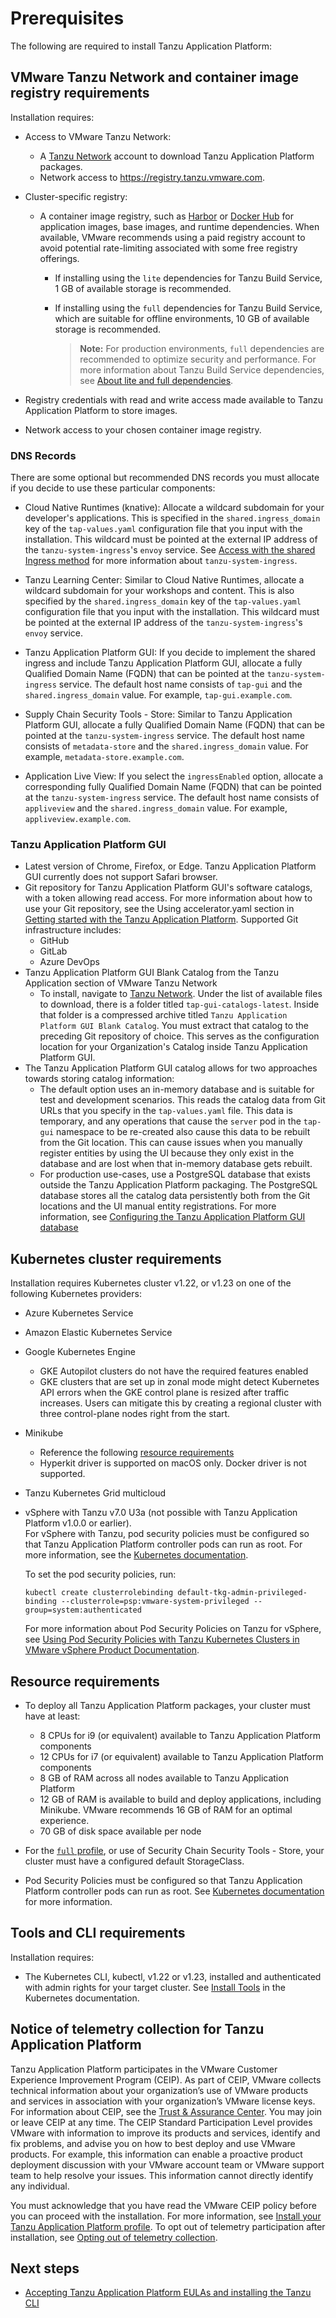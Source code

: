 # Prerequisites

The following are required to install Tanzu Application Platform:

## <a id='tn-and-cont-img-reg-reqs'></a> VMware Tanzu Network and container image registry requirements

Installation requires:

- Access to VMware Tanzu Network:

  - A [Tanzu Network](https://network.tanzu.vmware.com/) account to download
Tanzu Application Platform packages.
  - Network access to https://registry.tanzu.vmware.com.

- Cluster-specific registry:

  - A container image registry, such as [Harbor](https://goharbor.io/) or
[Docker Hub](https://hub.docker.com/) for application images, base images, and runtime dependencies.
When available, VMware recommends using a paid registry account to avoid potential rate-limiting
associated with some free registry offerings.

    - If installing using the `lite` dependencies for Tanzu Build Service, 1&nbsp;GB of available
    storage is recommended.
    - If installing using the `full` dependencies for Tanzu Build Service, which are suitable for offline
    environments, 10 GB of available storage is recommended.

        >**Note:** For production environments, `full` dependencies are recommended to
        >optimize security and performance. For more information about Tanzu Build Service
        >dependencies, see [About lite and full dependencies](tanzu-build-service/dependencies.md#lite-vs-full).

- Registry credentials with read and write access made available to
Tanzu Application Platform to store images.

- Network access to your chosen container image registry.


### <a id='dns-records'></a>DNS Records

There are some optional but recommended DNS records you must allocate if you decide to use these particular components:

- Cloud Native Runtimes (knative): Allocate a wildcard subdomain for your developer's applications. This is specified in the `shared.ingress_domain` key of the `tap-values.yaml` configuration file that you input with the installation. This wildcard must be pointed at the external IP address of the `tanzu-system-ingress`'s `envoy` service. See [Access with the shared Ingress method](tap-gui/accessing-tap-gui.html#ingress-method) for more information about `tanzu-system-ingress`.

- Tanzu Learning Center: Similar to Cloud Native Runtimes, allocate a wildcard subdomain for your workshops and content. This is also specified by the `shared.ingress_domain` key of the `tap-values.yaml` configuration file that you input with the installation. This wildcard must be pointed at the external IP address of the `tanzu-system-ingress`'s `envoy` service.

- Tanzu Application Platform GUI: If you decide to implement the shared ingress and include Tanzu Application Platform GUI, allocate a fully Qualified Domain Name (FQDN) that can be pointed at the `tanzu-system-ingress` service.
The default host name consists of `tap-gui` and the `shared.ingress_domain` value. For example,
`tap-gui.example.com`.

- Supply Chain Security Tools - Store: Similar to Tanzu Application Platform GUI, allocate a fully Qualified Domain Name (FQDN) that can be pointed at the `tanzu-system-ingress` service. The default host name consists of `metadata-store` and the `shared.ingress_domain` value. For example, `metadata-store.example.com`.

- Application Live View: If you select the `ingressEnabled` option, allocate a corresponding fully Qualified Domain Name (FQDN) that can be pointed at the `tanzu-system-ingress` service. The default host name consists of `appliveview` and the `shared.ingress_domain` value. For example,
`appliveview.example.com`.

### <a id='tap-gui'></a>Tanzu Application Platform GUI

- Latest version of Chrome, Firefox, or Edge. Tanzu Application Platform GUI currently does not support Safari browser.
- Git repository for Tanzu Application Platform GUI's software catalogs, with a token allowing read access. For more information about how to use your Git repository, see the Using accelerator.yaml section in [Getting started with the Tanzu Application Platform](getting-started.html).
  Supported Git infrastructure includes:
    - GitHub
    - GitLab
    - Azure DevOps
- Tanzu Application Platform GUI Blank Catalog from the Tanzu Application section of VMware Tanzu Network
  - To install, navigate to [Tanzu Network](https://network.tanzu.vmware.com/products/tanzu-application-platform/). Under the list of available files to download, there is a folder titled `tap-gui-catalogs-latest`. Inside that folder is a compressed archive titled `Tanzu Application Platform GUI Blank Catalog`. You must extract that catalog to the preceding Git repository of choice. This serves as the configuration location for your Organization's Catalog inside Tanzu Application Platform GUI.
- The Tanzu Application Platform GUI catalog allows for two approaches towards storing catalog information:
    - The default option uses an in-memory database and is suitable for test and development scenarios.
          This reads the catalog data from Git URLs that you specify in the `tap-values.yaml` file.
          This data is temporary, and any operations that cause the `server` pod in the `tap-gui` namespace to be re-created
          also cause this data to be rebuilt from the Git location.
          This can cause issues when you manually register entities by using the UI because
          they only exist in the database and are lost when that in-memory database gets rebuilt.
    - For production use-cases, use a PostgreSQL database that exists outside the
          Tanzu Application Platform packaging.
          The PostgreSQL database stores all the catalog data persistently both from the Git locations
          and the UI manual entity registrations. For more information, see
          [Configuring the Tanzu Application Platform GUI database](tap-gui/database.md)


## <a id='k8s-cluster-reqs'></a>Kubernetes cluster requirements

Installation requires Kubernetes cluster v1.22, or v1.23 on one of the following Kubernetes
providers:

- Azure Kubernetes Service
- Amazon Elastic Kubernetes Service
- Google Kubernetes Engine
    - GKE Autopilot clusters do not have the required features enabled
    - GKE clusters that are set up in zonal mode might detect Kubernetes API errors when the GKE
    control plane is resized after traffic increases. Users can mitigate this by creating a
    regional cluster with three control-plane nodes right from the start.
- Minikube
    - Reference the following [resource requirements](#resource-requirements)
    - Hyperkit driver is supported on macOS only. Docker driver is not supported.
- Tanzu Kubernetes Grid multicloud
- vSphere with Tanzu v7.0 U3a (not possible with Tanzu Application Platform v1.0.0 or earlier).<br>
For vSphere with Tanzu, pod security policies must be configured so that Tanzu Application Platform controller pods can run as root.
For more information, see the [Kubernetes documentation](https://kubernetes.io/docs/concepts/policy/pod-security-policy/).

    To set the pod security policies, run:

    ```console
    kubectl create clusterrolebinding default-tkg-admin-privileged-binding --clusterrole=psp:vmware-system-privileged --group=system:authenticated
    ```

    For more information about Pod Security Policies on Tanzu for vSphere, see
    [Using Pod Security Policies with Tanzu Kubernetes Clusters in VMware vSphere Product Documentation](https://docs.vmware.com/en/VMware-vSphere/7.0/vmware-vsphere-with-tanzu/GUID-CD033D1D-BAD2-41C4-A46F-647A560BAEAB.html).

## <a id="resource-requirements"></a>Resource requirements

- To deploy all Tanzu Application Platform packages, your cluster must have at least:
    - 8&nbsp;CPUs for i9 (or equivalent) available to Tanzu Application Platform components
    - 12&nbsp;CPUs for i7 (or equivalent) available to Tanzu Application Platform components
    - 8&nbsp;GB of RAM across all nodes available to Tanzu Application Platform
    - 12&nbsp;GB of RAM is available to build and deploy applications, including Minikube. VMware recommends 16&nbsp;GB of RAM for an optimal experience.
    - 70&nbsp;GB of disk space available per node

- For the [`full` profile](install.html#full-profile), or use of Security Chain Security Tools - Store, your cluster must have a configured default StorageClass.

- Pod Security Policies must be configured so that Tanzu Application Platform controller pods can run as root.
See [Kubernetes documentation](https://kubernetes.io/docs/concepts/policy/pod-security-policy/) for more information.


## <a id='tools-and-cli-reqs'></a>Tools and CLI requirements

Installation requires:

- The Kubernetes CLI, kubectl, v1.22 or v1.23, installed and authenticated with admin rights for your target cluster. See [Install Tools](https://kubernetes.io/docs/tasks/tools/) in the Kubernetes documentation.

## <a id='telemetry-notice'></a> Notice of telemetry collection for Tanzu Application Platform

[//]: # (This following text came from legal. Do not edit it.)

Tanzu Application Platform participates in the VMware Customer Experience Improvement Program (CEIP).
As part of CEIP, VMware collects technical information about your organization’s use of VMware
products and services in association with your organization’s VMware license keys.
For information about CEIP, see the [Trust & Assurance Center](http://www.vmware.com/trustvmware/ceip.html).
You may join or leave CEIP at any time.
The CEIP Standard Participation Level provides VMware with information to improve its products and
services, identify and fix problems, and advise you on how to best deploy and use VMware products.
For example, this information can enable a proactive product deployment discussion with your VMware
account team or VMware support team to help resolve your issues.
This information cannot directly identify any individual.

[//]: # (The text above came from legal. Do not edit it.)

You must acknowledge that you have read the VMware CEIP policy before you can proceed with the
installation.
For more information, see [Install your Tanzu Application Platform profile](install.md#install-profile).
To opt out of telemetry participation after installation, see
[Opting out of telemetry collection](opting-out-telemetry.md).

## <a id='next-steps'></a>Next steps

- [Accepting Tanzu Application Platform EULAs and installing the Tanzu CLI](install-tanzu-cli.html)
